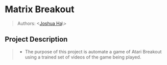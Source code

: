 # Matrix Breakout
 > Authors: \<[Joshua Ha]([https://github.com/jmcda001](https://github.com/UserIsBlank))\>

## Project Description
> * The purpose of this project is automate a game of Atari Breakout using a trained set of videos of the game being played.
